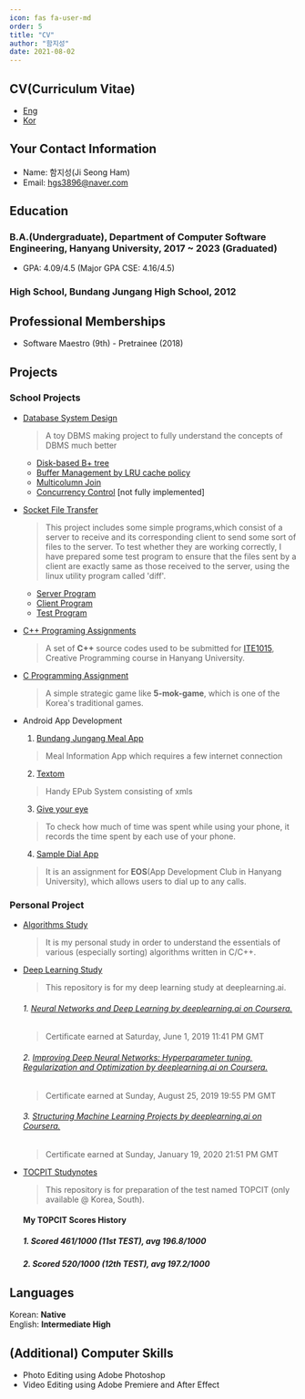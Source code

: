 ```yaml
---
icon: fas fa-user-md
order: 5
title: "CV"
author: "함지성"
date: 2021-08-02
---
```


## CV(Curriculum Vitae)
 - [Eng](https://docs.google.com/document/d/e/2PACX-1vQ_qZ0HrsVepFY7G21LOxlpETxehx9WTjOPmrlIsnhN4-p7fiqjBVwW9ceVrGWeMGhuRZzHMdm9aVEd/pub) 
 - [Kor](https://docs.google.com/document/d/e/2PACX-1vRcXyUKvgiUUYetW1KNdGIAT8rUmZJ_lM6dZzjZg0IFHKAeEWN-7n8_0Ne1m16h3A7w7Wh5BUnPEcIV/pub)

## Your Contact Information

 *	Name: 함지성(Ji Seong Ham)
 *	Email: hgs3896@naver.com

## Education

### B.A.(Undergraduate), Department of Computer Software Engineering, Hanyang University, 2017 ~ 2023 (Graduated)
 * GPA: 4.09/4.5 (Major GPA CSE: 4.16/4.5)

### High School, Bundang Jungang High School, 2012

## Professional Memberships
 * Software Maestro (9th) - Pretrainee (2018)

## Projects

### School Projects

* [Database System Design](https://github.com/hgs3896/ITE2038)
    > A toy DBMS making project to fully understand the concepts of DBMS much better
    + [Disk-based B+ tree](https://github.com/hgs3896/ITE2038/wiki/disk-based-b-plus-tree)
    + [Buffer Management by LRU cache policy](https://github.com/hgs3896/ITE2038/wiki/Buffer-Management)
    + [Multicolumn Join](https://github.com/hgs3896/ITE2038/wiki/Join)
    + [Concurrency Control](https://github.com/hgs3896/ITE2038/wiki/Concurrency-Control) \[not fully implemented\]

* [Socket File Transfer](https://github.com/hgs3896/Network-2018)
    > This project includes some simple programs,which consist of a server to receive and its corresponding client to send some sort of files to the server. To test whether they are working correctly, I have prepared some test program to ensure that the files sent by a client are exactly same as those received to the server, using the linux utility program called \'diff\'.

    + [Server Program](https://github.com/hgs3896/Network-2018/blob/master/src/server.c)
    + [Client Program](https://github.com/hgs3896/Network-2018/blob/master/src/client.c)
    + [Test Program](https://github.com/hgs3896/Network-2018/blob/master/test/tc_generator.py)

 * [C++ Programing Assignments](https://github.com/hgs3896/ITE1015_Creative_Programming)
    > A set of **C++** source codes used to be submitted for [ITE1015](https://github.com/hgs3896/ITE1015_Creative_Programming), Creative Programming course in Hanyang University.

 * [C Programming Assignment](https://github.com/hgs3896/Exomok)
    >  A simple strategic game like **5-mok-game**, which is one of the Korea's traditional games.

 * Android App Development

   1. [Bundang Jungang Meal App](https://github.com/hgs3896/BDJAMealApp)
   > Meal Information App which requires a few internet connection

	2. [Textom](https://github.com/hgs3896/Textom) 
	> Handy EPub System consisting of xmls

	3. [Give your eye](https://github.com/hgs3896/Give-Your-Eye)  
	> To check how much of time was spent while using your phone, it records the time spent by each use of your phone.

	4. [Sample Dial App](https://github.com/hgs3896/EOS)  
	> It is an assignment for **EOS**(App Development Club in Hanyang University), which allows users to dial up to any calls.

### Personal Project

 * [Algorithms Study](https://github.com/hgs3896/Algorithms)
    > It is my personal study in order to understand the essentials of various (especially sorting) algorithms written in C/C++.

 * [Deep Learning Study](https://github.com/hgs3896/Deep-Learning)
    > This repository is for my deep learning study at deeplearning.ai.
    
   ###### 1. [Neural Networks and Deep Learning by deeplearning.ai on Coursera.](https://www.coursera.org/account/accomplishments/certificate/CND85SL5SQV8)
   > Certificate earned at Saturday, June 1, 2019 11:41 PM GMT

   ###### 2. [Improving Deep Neural Networks: Hyperparameter tuning, Regularization and Optimization by deeplearning.ai on Coursera.](https://www.coursera.org/account/accomplishments/certificate/M6HYHKXDM7RF)
   > Certificate earned at Sunday, August 25, 2019 19:55 PM GMT

   ###### 3. [Structuring Machine Learning Projects by deeplearning.ai on Coursera.](https://www.coursera.org/account/accomplishments/certificate/NSDE28QWXY29)
   > Certificate earned at Sunday, January 19, 2020 21:51 PM GMT

 * [TOCPIT Studynotes](https://github.com/hgs3896/TOPCIT-stduynotes)
    > This repository is for preparation of the test named TOPCIT (only available @ Korea, South).

   #### My TOPCIT Scores History
   ##### 1. Scored 461/1000 (11st TEST), avg 196.8/1000
   ##### 2. Scored 520/1000 (12th TEST), avg 197.2/1000

## Languages

 Korean: **Native**<br/>
 English: **Intermediate High**<br/>

## (Additional) Computer Skills
 * Photo Editing using Adobe Photoshop  
 * Video Editing using Adobe Premiere and After Effect  